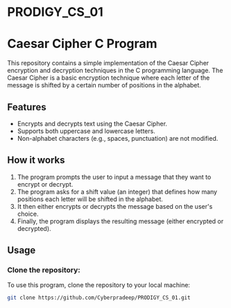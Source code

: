 # PRODIGY_CS_01
# Caesar Cipher C Program

This repository contains a simple implementation of the Caesar Cipher encryption and decryption techniques in the C programming language. The Caesar Cipher is a basic encryption technique where each letter of the message is shifted by a certain number of positions in the alphabet.

## Features
- Encrypts and decrypts text using the Caesar Cipher.
- Supports both uppercase and lowercase letters.
- Non-alphabet characters (e.g., spaces, punctuation) are not modified.

## How it works
1. The program prompts the user to input a message that they want to encrypt or decrypt.
2. The program asks for a shift value (an integer) that defines how many positions each letter will be shifted in the alphabet.
3. It then either encrypts or decrypts the message based on the user's choice.
4. Finally, the program displays the resulting message (either encrypted or decrypted).

## Usage

### Clone the repository:
To use this program, clone the repository to your local machine:
```bash
git clone https://github.com/Cyberpradeep/PRODIGY_CS_01.git

